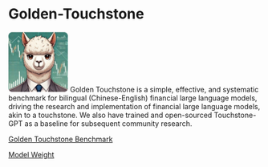 # Golden-Touchstone
![TouchStone-GPT-logo](https://github.com/IDEA-FinAI/Golden-Touchstone/blob/main/Touchstone-GPT-logo.png)
Golden Touchstone is a simple, effective, and systematic benchmark for bilingual (Chinese-English) financial large language models, driving the research and implementation of financial large language models, akin to a touchstone. We also have trained and open-sourced Touchstone-GPT as a baseline for subsequent community research.

[Golden Touchstone Benchmark](https://huggingface.co/datasets/IDEA-FinAI/Golden-Touchstone)

[Model Weight](https://huggingface.co/IDEA-FinAI/TouchstoneGPT-7B-Instruct/)

